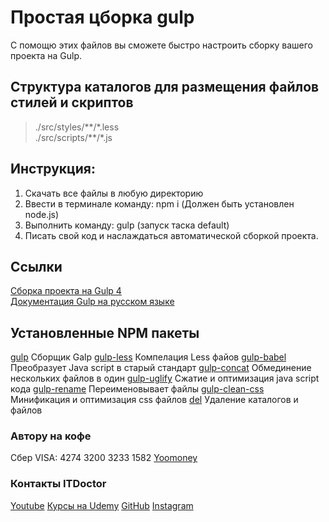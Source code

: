 # Простая цборка gulp
С помощю этих файлов вы сможете быстро настроить сборку вашего проекта на Gulp.

## Структура каталогов для размещения файлов стилей и скриптов
>./src/styles/\*\*/\*.less  
>./src/scripts/\*\*/\*.js

## Инструкция:
1. Скачать все файлы в любую директорию
2. Ввести в терминале команду: npm i (Должен быть установлен node.js)
3. Выполнить команду: gulp (запуск таска default)
4. Писать свой код и наслаждаться автоматической сборкой проекта.

## Ссылки
[Сборка проекта на Gulp 4](https://github.com/morphIsmail/gulp_build_3)  
[Документация Gulp на русском языке](https://webdesign-master.ru/blog/docs/gulp-documentation.html)

## Установленные NPM пакеты
[gulp](https://www.npmjs.com/package/gulp) Сборщик Galp
[gulp-less](https://www.npmjs.com/package/gulp-less) Компелация Less
файов
[gulp-babel](https://www.npmjs.com/package/gulp-babel)
Преобразует Java script в старый стандарт
[gulp-concat](https://www.npmjs.com/package/gulp-concat)
Обмединение нескольких файлов в один
[gulp-uglify](https://www.npmjs.com/package/gulp-uglify)
Сжатие и оптимизация java script кода
[gulp-rename](https://www.npmjs.com/package/gulp-rename)
Переименовывает файлы
[gulp-clean-css](https://www.npmjs.com/package/gulp-clean-css)
Минификация и оптимизация css файлов
[del](https://www.npmjs.com/package/del)
Удаление каталогов и файлов

### Автору на кофе

Сбер VISA: 4274 3200 3233 1582
[Yoomoney](https://yasobe.ru/na/itdoctor)

### Контакты ITDoctor

[Youtube](https://www.youtube.com/c/ITDoctor)
[Курсы на Udemy](https://www.udemy.com/user/useinov-ismail-asanovich)
[GitHub](https://github.com/morphIsmail)
[Instagram](https://onstagram.com/ismail_asanovich)

